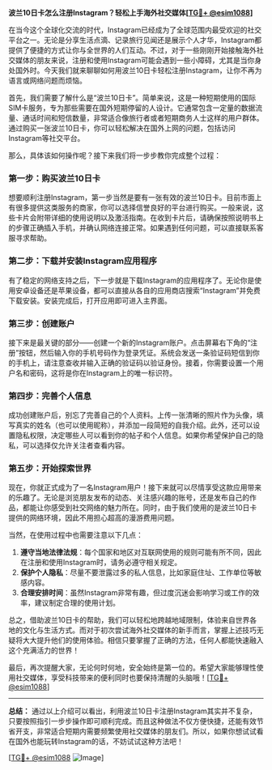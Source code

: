 **波兰10日卡怎么注册Instagram？轻松上手海外社交媒体[[TG💪+ @esim1088](https://t.me/s/esim1088)]**

在当今这个全球化交流的时代，Instagram已经成为了全球范围内最受欢迎的社交平台之一。无论是分享生活点滴、记录旅行见闻还是展示个人才华，Instagram都提供了便捷的方式让你与全世界的人们互动。不过，对于一些刚刚开始接触海外社交媒体的朋友来说，注册和使用Instagram可能会遇到一些小障碍，尤其是当你身处国外时。今天我们就来聊聊如何用波兰10日卡轻松注册Instagram，让你不再为语言或网络问题而烦恼。

首先，我们需要了解什么是“波兰10日卡”。简单来说，这是一种短期使用的国际SIM卡服务，专为那些需要在国外短期停留的人设计。它通常包含一定量的数据流量、通话时间和短信数量，非常适合像旅行者或者短期商务人士这样的用户群体。通过购买一张波兰10日卡，你可以轻松解决在国外上网的问题，包括访问Instagram等社交平台。

那么，具体该如何操作呢？接下来我们将一步步教你完成整个过程：

### 第一步：购买波兰10日卡

想要顺利注册Instagram，第一步当然是要有一张有效的波兰10日卡。目前市面上有很多提供这类服务的商家，你可以选择信誉良好的平台进行购买。一般来说，这些卡片会附带详细的使用说明以及激活指南。在收到卡片后，请确保按照说明书上的步骤正确插入手机，并确认网络连接正常。如果遇到任何问题，可以直接联系客服寻求帮助。

### 第二步：下载并安装Instagram应用程序

有了稳定的网络支持之后，下一步就是下载Instagram的应用程序了。无论你是使用安卓设备还是苹果设备，都可以直接从各自的应用商店搜索“Instagram”并免费下载安装。安装完成后，打开应用即可进入主界面。

### 第三步：创建账户

接下来是最关键的部分——创建一个新的Instagram账户。点击屏幕右下角的“注册”按钮，然后输入你的手机号码作为登录凭证。系统会发送一条验证码短信到你的手机上，请注意查收并输入正确的验证码以验证身份。接着，你需要设置一个用户名和密码，这将是你在Instagram上的唯一标识符。

### 第四步：完善个人信息

成功创建账户后，别忘了完善自己的个人资料。上传一张清晰的照片作为头像，填写真实的姓名（也可以使用昵称），并添加一段简短的自我介绍。此外，还可以设置隐私权限，决定哪些人可以看到你的帖子和个人信息。如果你希望保护自己的隐私，可以选择仅允许关注者查看内容。

### 第五步：开始探索世界

现在，你就正式成为了一名Instagram用户！接下来就可以尽情享受这款应用带来的乐趣了。无论是浏览朋友发布的动态、关注感兴趣的账号，还是发布自己的作品，都能让你感受到社交网络的魅力所在。同时，由于我们使用的是波兰10日卡提供的网络环境，因此不用担心超高的漫游费用问题。

当然，在使用过程中也需要注意以下几点：

1. **遵守当地法律法规**：每个国家和地区对互联网使用的规则可能有所不同，因此在注册和使用Instagram时，请务必遵守相关规定。
2. **保护个人隐私**：尽量不要泄露过多的私人信息，比如家庭住址、工作单位等敏感内容。
3. **合理安排时间**：虽然Instagram非常有趣，但过度沉迷会影响学习或工作的效率，建议制定合理的使用计划。

总之，借助波兰10日卡的帮助，我们可以轻松地跨越地域限制，体验来自世界各地的文化与生活方式。而对于初次尝试海外社交媒体的新手而言，掌握上述技巧无疑将大大提升他们的使用体验。相信只要掌握了正确的方法，任何人都能快速融入这个充满活力的世界！

最后，再次提醒大家，无论何时何地，安全始终是第一位的。希望大家能够理性使用社交媒体，享受科技带来的便利同时也要保持清醒的头脑哦！[[TG💪+ @esim1088](https://t.me/s/esim1088)]

---

**总结：**
通过以上介绍可以看出，利用波兰10日卡注册Instagram其实并不复杂，只要按照指引一步步操作即可顺利完成。而且这种做法不仅方便快捷，还能有效节省开支，非常适合短期内需要频繁使用社交媒体的朋友们。所以，如果你想试试看在国外也能玩转Instagram的话，不妨试试这种方法吧！

[[TG💪+ @esim1088](https://t.me/s/esim1088) ![Image](https://i.postimg.cc/4NQfJmqS/Snipaste-2025-05-13-00-14-12.png)]
